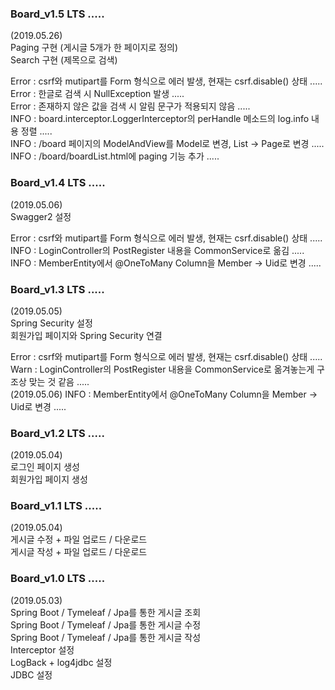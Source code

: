 ### Board_v1.5 LTS .....   
(2019.05.26)  
Paging 구현 (게시글 5개가 한 페이지로 정의)  
Search 구현 (제목으로 검색)  

Error : csrf와 mutipart를 Form 형식으로  에러 발생, 현재는 csrf.disable() 상태 .....    
Error : 한글로 검색 시 NullException 발생 .....    
Error : 존재하지 않은 값을 검색 시 알림 문구가 적용되지 않음 .....  
INFO  : board.interceptor.LoggerInterceptor의 perHandle 메소드의 log.info 내용 정렬 .....     
INFO  : /board 페이지의 ModelAndView를 Model로 변경, List<BoardEntity> -> Page<BoardEntity>로 변경 .....    
INFO  : /board/boardList.html에 paging 기능 추가 .....  
  
  
### Board_v1.4 LTS .....   
(2019.05.06)  
Swagger2 설정   

Error : csrf와 mutipart를 Form 형식으로  에러 발생, 현재는 csrf.disable() 상태 .....    
INFO  : LoginController의 PostRegister 내용을 CommonService로 옮김 .....     
INFO  : MemberEntity에서 @OneToMany Column을 Member -> Uid로 변경 ..... 


### Board_v1.3 LTS .....  
(2019.05.05)  
Spring Security 설정  
회원가입 페이지와 Spring Security 연결  

Error : csrf와 mutipart를 Form 형식으로  에러 발생, 현재는 csrf.disable() 상태 .....  
Warn  : LoginController의 PostRegister 내용을 CommonService로 옮겨놓는게 구조상 맞는 것 같음 .....  
(2019.05.06) INFO  : MemberEntity에서 @OneToMany Column을 Member -> Uid로 변경 ..... 


### Board_v1.2 LTS ..... 
(2019.05.04)  
로그인 페이지 생성  
회원가입 페이지 생성  


### Board_v1.1 LTS ..... 
(2019.05.04)  
게시글 수정 + 파일 업로드 / 다운로드    
게시글 작성 + 파일 업로드 / 다운로드     


### Board_v1.0 LTS ..... 
(2019.05.03)  
Spring Boot / Tymeleaf / Jpa를 통한 게시글 조회    
Spring Boot / Tymeleaf / Jpa를 통한 게시글 수정   
Spring Boot / Tymeleaf / Jpa를 통한 게시글 작성     
Interceptor 설정    
LogBack + log4jdbc 설정    
JDBC 설정    
